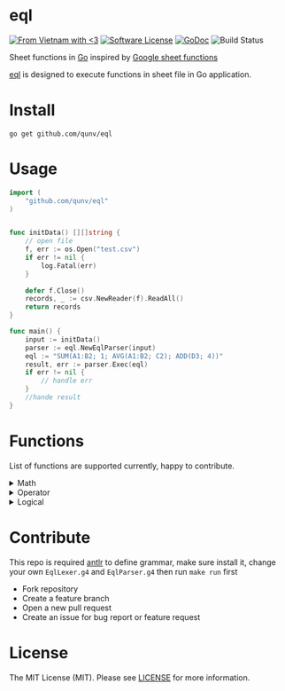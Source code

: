 # eql

[![From Vietnam with <3](https://raw.githubusercontent.com/webuild-community/badge/master/svg/love.svg)](https://webuild.community)
[![Software License](https://img.shields.io/badge/license-MIT-brightgreen.svg?style=flat-square)](LICENSE)
[![GoDoc](https://img.shields.io/badge/godoc-reference-blue.svg?style=flat-square)](https://godoc.org/github.com/qunv/eql)
![Build Status](https://github.com/qunv/eql/actions/workflows/test.yml/badge.svg?branch=main)

Sheet functions in [Go](http://www.golang.org) inspired by [Google sheet functions]()

[eql](https://github.com/qunv/eql) is designed to execute functions in sheet file in Go application.

# Install

```shell
go get github.com/qunv/eql
```

# Usage

```go
import (
	"github.com/qunv/eql"
)


func initData() [][]string {
    // open file
    f, err := os.Open("test.csv")
    if err != nil {
        log.Fatal(err)
    }
    
    defer f.Close()
    records, _ := csv.NewReader(f).ReadAll()
    return records
}

func main() {
	input := initData()
	parser := eql.NewEqlParser(input)
	eql := "SUM(A1:B2; 1; AVG(A1:B2; C2); ADD(D3; 4))"
	result, err := parser.Exec(eql)
	if err != nil {
		// handle err
    }
	//hande result
}
```

# Functions

List of functions are supported currently, happy to contribute.

<details><summary>Math</summary>

<blockquote>

[*        SUM           *]: <> ()
<details><summary> SUM </summary><blockquote>

Returns the sum of a series of numbers and/or cells

#### Sample usage

```shell
SUM(A2:A100)

SUM(1,2,3,4,5)

SUM(1,2,A2:A50)

SUM(1,SUM(A1:A3, 1), 2+A3)
```

#### Syntax

```shell
SUM(value1, [value2, ...])
```

- `value1` - The first number or range to add together.

- `value2`, ... - [ OPTIONAL ] - Additional numbers or ranges to add to value1.

#### Example

data

| A   | B   | C   |
|-----|-----|-----|
| 1   | 3   | 5   |
| 2   | 4   | 6   |


| Formula                | result |
|------------------------|--------|
| SUM(4, 2)              | 6      |
| SUM(A1, B1)            | 4      |
| SUM(A1:B2)             | 10     |
| SUM(A1:B2, SUM(3, C1)) | 18     |

</blockquote>
</details>

[*        ABS           *]: <> ()

<details><summary> ABS </summary><blockquote>

Returns the absolute value of a number.

#### Sample usage

```shell
ABS(-2)

ABS(A2)
```

#### Syntax

```shell
ABS(value)
```

- `value` - The number of which to return the absolute value.

#### Example

| Formula | result   |
|---------|----------|
| ABS(-1) | 1        |
| ABS(A1) | 1        |

</blockquote>
</details>

</blockquote>
</details>

<details><summary>Operator</summary>
<blockquote>

[*        ADD           *]: <> ()
<details><summary> ADD </summary><blockquote>

Returns the sum of two numbers. Equivalent to the `+` operator.

#### Sample usage

```shell
ADD(A2,A3)

ADD(3,4)

ADD(3,ADD(A2, A3))
```

#### Syntax

```shell
ADD(value1, value2)
```

- `value1` - The first addend.

- `value2` - The second addend.

#### Example

| Formula    | result   |
|------------|----------|
| ADD(-1, 2) | 1        |

</blockquote>
</details>

[*        AVG           *]: <> ()

<details><summary> AVG </summary><blockquote>

Returns the average of a series of numbers and/or cells

#### Sample usage

```shell
AVG(A2:A100)

AVG(1,2,3,4,5)

AVG(1,2,A2:A50)

AVG(1,AVG(A1:A3, 1), 2+A3)
```

#### Syntax

```shell
AVG(value1, [value2, ...])
```

- `value1` - The first number or range to add together.

- `value2`, ... - [ OPTIONAL ] - Additional numbers or ranges to add to value1.

#### Example

| Formula      | result |
|--------------|--------|
| AVG(1, 2, 3) | 2      |

</blockquote>
</details>

[*        CONCAT        *]: <> ()

<details><summary> CONCAT </summary><blockquote>

Returns the concatenation of two values. Equivalent to the `&` operator.

#### Sample usage

```shell
CONCAT("foo","bar")

CONCAT(17,76)
```

#### Syntax

```shell
CONCAT(value1, value2)
```

- `value1` - The value to which value2 will be appended.

- `value2` - The value to append to value1.

#### Example

| Formula              | result |
|----------------------|--------|
| CONCAT("foo", "bar") | foobar |
| CONCAT(1, 2)         | 12     |

</blockquote>
</details>

[ *        DIVIDE        * ]: <> ()

<details><summary> DIVIDE </summary><blockquote>

Returns one number divided by another. Equivalent to the `/` operator.

#### Sample usage

```shell
DIVIDE(4,2)

DIVIDE(A2,B2)
```

#### Syntax

```shell
DIVIDE(dividend, divisor)
```

- dividend - The number to be divided.

- divisor - The number to divide by.

  - divisor cannot equal 0.

#### Example

| Formula      | result |
|--------------|--------|
| DIVIDE(4, 2) | 2      |
| CONCAT(5, 2) | 2.5    |

</blockquote>
</details>

[ *         EQ           * ]: <> ()

<details><summary> EQ </summary><blockquote>

Returns "TRUE" if two specified values are equal and "FALSE" otherwise. Equivalent to the "=" operator.

#### Sample usage

```shell
EQ(A2,A3)

EQ(2,3)
```

#### Syntax

```shell
EQ(value1, value2)
```

- `value1` - The first value.

- `value2` - The value to test against value1 for equality.

#### Example

| Formula  | result |
|----------|--------|
| EQ(4, 2) | FALSE  |
| EQ(2, 2) | TRUE   |

</blockquote>
</details>

[ *         MULTIPLY     * ]: <> ()

<details><summary> MULTIPLY </summary><blockquote>

Returns the product of two numbers. Equivalent to the `*` operator.

#### Sample usage

```shell
MULTIPLY(A2,B2)

MULTIPLY(2,3)
```

#### Syntax

```shell
MULTIPLY(factor1, factor2)
```

- `factor1` - The first multiplicand.

- `factor2` - The second multiplicand.

#### Example

| Formula        | result |
|----------------|--------|
| MULTIPLY(4, 2) | 8      |

</blockquote>
</details>

[ *         GTE          * ]: <> ()

<details><summary> GTE </summary><blockquote>

Returns `TRUE` if the first argument is greater than or equal to the second, and `FALSE` otherwise. Equivalent to the `>=` operator.

#### Sample usage

```shell
GTE(A2,A3)

GTE(2,3)
```

#### Syntax

```shell
GTE(value1, value2)
```

- `value1` - The value to test as being greater than or equal to value2.

- `value2` - The second value.


#### Example

| Formula   | result |
|-----------|--------|
| GTE(4, 2) | TRUE   |

</blockquote>
</details>

[ *         GT           * ]: <> ()

<details><summary> GT </summary><blockquote>

Returns `TRUE` if the first argument is greater than to the second, and `FALSE` otherwise. Equivalent to the `>` operator.

#### Sample usage

```shell
GT(A2,A3)

GT(2,3)
```

#### Syntax

```shell
GT(value1, value2)
```

- `value1` - The value to test as being greater than to value2.

- `value2` - The second value.

#### Example

| Formula  | result |
|----------|--------|
| GT(4, 2) | TRUE   |

</blockquote>
</details>
</blockquote>
</details>

<details><summary> Logical </summary>
<blockquote>

[ *         IF           * ]: <> ()
<details><summary> IF </summary><blockquote>

Returns one value if a logical expression is `TRUE` and another if it is `FALSE`

#### Sample usage

```shell
IF(A2 = "foo","A2 is foo")

IF(A2,"A2 was true","A2 was false")

IF(TRUE,4,5)
```

#### Syntax

```shell
IF(logical_expression, value_if_true, value_if_false)
```

- `logical_expression` - An expression or reference to a cell containing an expression that represents some logical value, i.e. TRUE or FALSE.

- `value_if_true` - The value the function returns if logical_expression is TRUE.

- `value_if_false` - The value the function returns if logical_expression is FALSE.

#### Example

| Formula                  | result   |
|--------------------------|----------|
| IF(FALSE, 1, "false ne") | false ne |
| IF(TRUE=TRUE, 1, 2)      | 1        |
| IF(TRUE=TRUE, 1, 2)      | 1        |
| IF(1>SUM(1, 2), 1, 2)    | 2        |

</blockquote></details>

</blockquote>
</details>

# Contribute

This repo is required [antlr](https://www.antlr.org/) to define grammar, make sure install it, change your own `EqlLexer.g4`
and `EqlParser.g4` then run `make run` first

- Fork repository
- Create a feature branch
- Open a new pull request
- Create an issue for bug report or feature request

# License
The MIT License (MIT). Please see [LICENSE](LICENSE) for more information.
